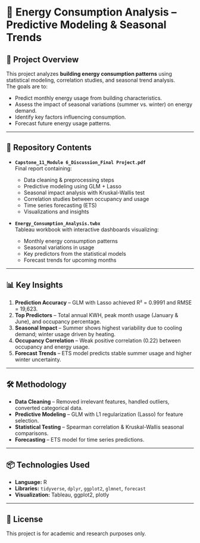 # 🔋 Energy Consumption Analysis – Predictive Modeling & Seasonal Trends  

## 📌 Project Overview  
This project analyzes **building energy consumption patterns** using statistical modeling, correlation studies, and seasonal trend analysis.  
The goals are to:  
- Predict monthly energy usage from building characteristics.  
- Assess the impact of seasonal variations (summer vs. winter) on energy demand.  
- Identify key factors influencing consumption.  
- Forecast future energy usage patterns.  

---

## 📂 Repository Contents  
- **`Capstone_11_Module 6_Discussion_Final Project.pdf`**  
  Final report containing:
  - Data cleaning & preprocessing steps  
  - Predictive modeling using GLM + Lasso  
  - Seasonal impact analysis with Kruskal-Wallis test  
  - Correlation studies between occupancy and usage  
  - Time series forecasting (ETS)  
  - Visualizations and insights  

- **`Energy_Consumption_Analysis.twbx`**  
  Tableau workbook with interactive dashboards visualizing:
  - Monthly energy consumption patterns  
  - Seasonal variations in usage  
  - Key predictors from the statistical models  
  - Forecast trends for upcoming months  

---

## 📊 Key Insights  
1. **Prediction Accuracy** – GLM with Lasso achieved R² = 0.9991 and RMSE = 19,623.  
2. **Top Predictors** – Total annual KWH, peak month usage (January & June), and occupancy percentage.  
3. **Seasonal Impact** – Summer shows highest variability due to cooling demand; winter usage driven by heating.  
4. **Occupancy Correlation** – Weak positive correlation (0.22) between occupancy and energy usage.  
5. **Forecast Trends** – ETS model predicts stable summer usage and higher winter uncertainty.  

---

## 🛠 Methodology  
- **Data Cleaning** – Removed irrelevant features, handled outliers, converted categorical data.  
- **Predictive Modeling** – GLM with L1 regularization (Lasso) for feature selection.  
- **Statistical Testing** – Spearman correlation & Kruskal-Wallis seasonal comparisons.  
- **Forecasting** – ETS model for time series predictions.  

---

## 📦 Technologies Used  
- **Language:** R  
- **Libraries:** `tidyverse`, `dplyr`, `ggplot2`, `glmnet`, `forecast`  
- **Visualization:** Tableau, ggplot2, plotly  

---

## 📜 License  
This project is for academic and research purposes only.  
